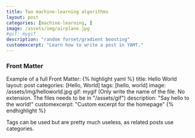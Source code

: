 ```yaml
---
title: Two machine-learning algorithms
layout: post
categories: [machine-learning, ]
image: /assets/img/airplane.jpg
#gif: mygif
description: "random forset/gradient boosting"
customexcerpt: "Learn how to write a post in YAMT."
---
```


### Front Matter
Example of a full Front Matter:
{% highlight yaml %}
title: Hello World   
layout: post
categories: [Hello, World]
tags: [hello, world]
image: /assets/img/helloworld.jpg
gif: mygif (Only write the name of the file. No extension. The files needs to be in "/assets/gif")
description: "Say hello to the world!"
customexcerpt: "Custom excerpt for the homepage"
{% endhighlight %}

Tags can be used but are pretty much useless, as related posts use categories.
